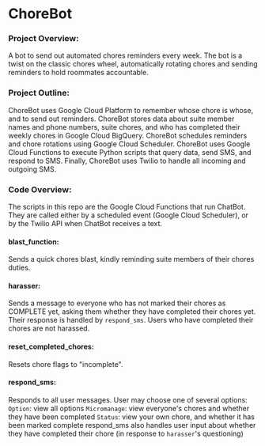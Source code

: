 # ChoreBot

### Project Overview:
A bot to send out automated chores reminders every week. The bot is a twist on the classic chores wheel, automatically rotating chores and sending reminders to hold roommates accountable.

### Project Outline:
ChoreBot uses Google Cloud Platform to remember whose chore is whose, and to send out reminders. ChoreBot stores data about suite member names and phone numbers, suite chores, and who has completed their weekly chores in Google Cloud BigQuery.
ChoreBot schedules reminders and chore rotations using Google Cloud Scheduler. ChoreBot uses Google Cloud Functions to execute Python scripts that query data, send SMS, and respond to SMS.
Finally, ChoreBot uses Twilio to handle all incoming and outgoing SMS.

### Code Overview:
The scripts in this repo are the Google Cloud Functions that run ChatBot. They are called either by a scheduled event (Google Cloud Scheduler), or by the Twilio API when ChatBot receives a text.


#### blast_function:
Sends a quick chores blast, kindly reminding suite members of their chores duties.

#### harasser:
Sends a message to everyone who has not marked their chores as COMPLETE yet, asking them whether they have completed their chores yet. Their response is handled by `respond_sms`. Users who have completed their chores are not harassed.

#### reset_completed_chores:
Resets chore flags to "incomplete".

#### respond_sms:
Responds to all user messages. User may choose one of several options:
`Option`: view all options
`Micromanage`: view everyone's chores and whether they have been completed
`Status`: view your own chore, and whether it has been marked complete
respond_sms also handles user input about whether they have completed their chore (in response to `harasser`'s questioning)
